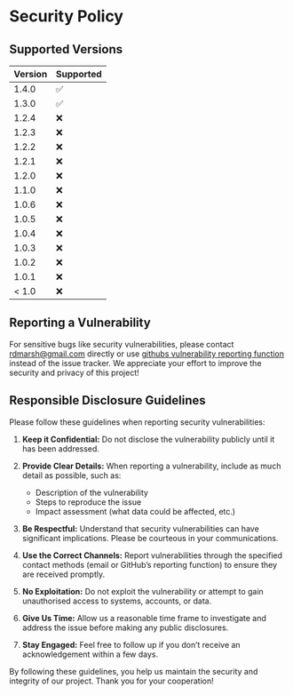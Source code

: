 # Security Policy

## Supported Versions

| Version | Supported          |
| ------- | ------------------ |
| 1.4.0   | :white_check_mark: |
| 1.3.0   | :white_check_mark: |
| 1.2.4   | :x:                |
| 1.2.3   | :x:                |
| 1.2.2   | :x:                |
| 1.2.1   | :x:                |
| 1.2.0   | :x:                |
| 1.1.0   | :x:                |
| 1.0.6   | :x:                |
| 1.0.5   | :x:                |
| 1.0.4   | :x:                |
| 1.0.3   | :x:                |
| 1.0.2   | :x:                |
| 1.0.1   | :x:                |
| < 1.0   | :x:                |

## Reporting a Vulnerability

For sensitive bugs like security vulnerabilities, please contact
rdmarsh@gmail.com directly or use [githubs vulnerability reporting
function] instead of the issue tracker. We appreciate your effort to
improve the security and privacy of this project!

## Responsible Disclosure Guidelines

Please follow these guidelines when reporting security vulnerabilities:

1. **Keep it Confidential:** Do not disclose the vulnerability publicly
   until it has been addressed.

2. **Provide Clear Details:** When reporting a vulnerability, include as
   much detail as possible, such as:
   * Description of the vulnerability
   * Steps to reproduce the issue
   * Impact assessment (what data could be affected, etc.)

3. **Be Respectful:** Understand that security vulnerabilities can have
   significant implications. Please be courteous in your communications.

4. **Use the Correct Channels:** Report vulnerabilities through the
   specified contact methods (email or GitHub’s reporting function) to
   ensure they are received promptly.

5. **No Exploitation:** Do not exploit the vulnerability or attempt to gain
   unauthorised access to systems, accounts, or data.

6. **Give Us Time:** Allow us a reasonable time frame to investigate and
   address the issue before making any public disclosures.

7. **Stay Engaged:** Feel free to follow up if you don’t receive an
   acknowledgement within a few days.

By following these guidelines, you help us maintain the security and
integrity of our project. Thank you for your cooperation!

[githubs vulnerability reporting function]: https://github.com/rdmarsh/elm/security
